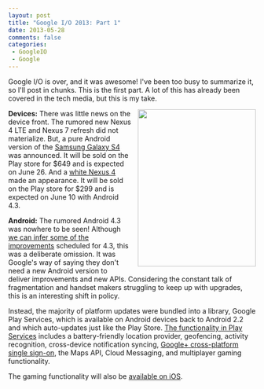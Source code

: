 ```yaml
---
layout: post
title: "Google I/O 2013: Part 1"
date: 2013-05-28
comments: false
categories:
 - GoogleIO
 - Google
---
```

Google I/O is over, and it was awesome! I've been too busy to summarize it, so I'll post in chunks. This is the first part. A lot of this has already been covered in the tech media, but this is my take.

<a href="http://4.bp.blogspot.com/-fQaLgRy9ods/UZOhBrlJQrI/AAAAAAAAFSw/D3fUelL-Tzc/s1600/13+-+1" imageanchor="1" style="clear: right; float: right; margin-bottom: 1em; margin-left: 1em; text-align: center;"><img border="0" height="320" src="http://4.bp.blogspot.com/-fQaLgRy9ods/UZOhBrlJQrI/AAAAAAAAFSw/D3fUelL-Tzc/s320/13+-+1" width="240" /></a>

__Devices:__ There was little news on the device front. The rumored new Nexus 4 LTE and Nexus 7 refresh did not materialize. But, a pure Android version of the <a href="http://www.anandtech.com/show/6962/the-nexus-experience-galaxy-s-4-what-we-know">Samsung Galaxy S4</a> was announced. It will be sold on the Play store for $649 and is expected on June 26. And a <a href="http://androidandme.com/2013/05/news/white-nexus-4-and-android-4-3-coming-june-10th/">white Nexus 4</a> made an appearance. It will be sold on the Play store for $299 and is expected on June 10 with Android 4.3.

__Android:__ The rumored Android 4.3 was nowhere to be seen! Although <a href="http://www.anandtech.com/show/6965/the-next-version-of-android-some-of-whats-coming">we can infer some of the improvements</a> scheduled for 4.3, this was a deliberate omission. It was Google's way of saying they don't need a new Android version to deliver improvements and new APIs. Considering the constant talk of fragmentation and handset makers struggling to keep up with upgrades, this is an interesting shift in policy.

Instead, the majority of platform updates were bundled into a library, Google Play Services, which is available on Android devices back to Android 2.2 and which auto-updates just like the Play Store. <a href="http://android-developers.blogspot.com/2013/05/social-gaming-location-and-more-in.html">The functionality in Play Services</a> includes a battery-friendly location provider, geofencing, activity recognition, cross-device notification syncing, <a href="http://googleplusplatform.blogspot.com/2013/05/cross-platform-single-sign-on.html">Google+ cross-platform single sign-on</a>, the Maps API, Cloud Messaging, and multiplayer gaming functionality.

The gaming functionality will also be <a href="http://venturebeat.com/2013/05/15/why-google-play-game-services-works-on-ios/">available on iOS</a>.
